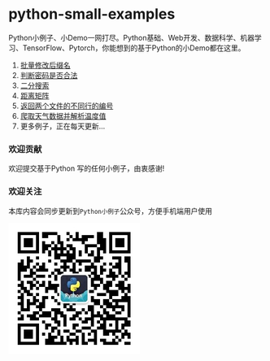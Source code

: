 # python-small-examples
Python小例子、小Demo一网打尽。Python基础、Web开发、数据科学、机器学习、TensorFlow、Pytorch，你能想到的基于Python的小Demo都在这里。

1. [批量修改后缀名](./批量修改后缀名.md)
2. [判断密码是否合法](判断密码是否合法.md)
3. [二分搜索](二分搜索.md)
4. [距离矩阵](距离矩阵.md)
5. [返回两个文件的不同行的编号](返回两个文件的不同行的编号.md)
6. [爬取天气数据并解析温度值](爬取天气数据并解析温度值.md)
7. 更多例子，正在每天更新...







### 欢迎贡献

欢迎提交基于Python 写的任何小例子，由衷感谢!

### 欢迎关注

本库内容会同步更新到`Python小例子`公众号，方便手机端用户使用

![](./img/python小例子公众号二维码.jpg)

